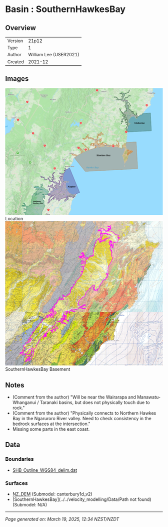 # Basin : SouthernHawkesBay

## Overview
|         |                     |
|---------|---------------------|
| Version | 21p12           |
| Type    | 1        |
| Author  | William Lee (USER2021)            |
| Created | 2021-12           |


## Images
![](../images/basins/NI_mideast.png) Location
![](../images/basins/southern_hawkes_bay_outline.png) SouthernHawkesBay Basement

## Notes
- (Comment from the author) "Will be near the Wairarapa and Manawatu-Whanganui / Taranaki basins, but does not physically touch due to rock."
- (Comment from the author) "Physically connects to Northern Hawkes Bay in the Ngaruroro River valley. Need to check consistency in the bedrock surfaces at the intersection."
- Missing some parts in the east coast.

## Data
### Boundaries
- [SHB_Outline_WGS84_delim.dat](../../velocity_modelling/Data/Basins/Southern_Hawkes_Bay/v21p12/SHB_Outline_WGS84_delim.dat)

### Surfaces
- [NZ_DEM](../../velocity_modelling/Data/DEM/NZ_DEM_HD.in) (Submodel: canterbury1d_v2)
- [SouthernHawkesBay](../../velocity_modelling/Data/Path not found) (Submodel: N/A)

---
*Page generated on: March 19, 2025, 12:34 NZST/NZDT*
